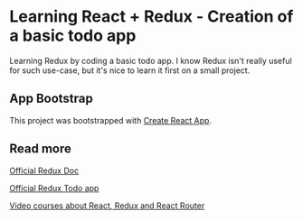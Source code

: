 
# Learning React + Redux - Creation of a basic todo app

Learning Redux by coding a basic todo app. I know Redux isn't really useful for such use-case, but it's nice to learn it first on a small project.

## App Bootstrap

This project was bootstrapped with [Create React App](https://github.com/facebookincubator/create-react-app).

## Read more

[Official Redux Doc](http://redux.js.org/)

[Official Redux Todo app](https://github.com/reactjs/redux/tree/master/examples/todos)

[Video courses about React, Redux and React Router](https://learnredux.com/)
